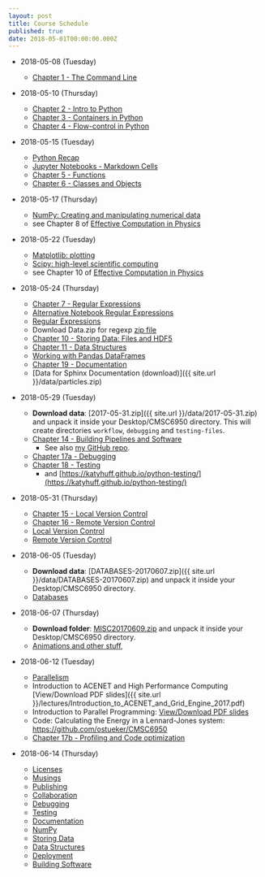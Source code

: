 ```yaml
---
layout: post
title: Course Schedule
published: true
date: 2018-05-01T00:00:00.000Z
---
```


* 2018-05-08 (Tuesday)
    * [Chapter 1 - The Command Line](http://nbviewer.ipython.org/github/CMSC6950/CMSC6950.github.io/blob/master/lectures/ch01-the-command-line.ipynb)

* 2018-05-10 (Thursday)
    * [Chapter 2 - Intro to Python](http://nbviewer.ipython.org/github/CMSC6950/CMSC6950.github.io/blob/master/lectures/ch02-python.ipynb)
    * [Chapter 3 - Containers in Python](http://nbviewer.ipython.org/github/CMSC6950/CMSC6950.github.io/blob/master/lectures/ch03-containers.ipynb)
    * [Chapter 4 - Flow-control in Python](http://nbviewer.ipython.org/github/CMSC6950/CMSC6950.github.io/blob/master/lectures/ch04-flow-control.ipynb)

* 2018-05-15 (Tuesday)
    * [Python Recap](http://nbviewer.ipython.org/github/CMSC6950/CMSC6950.github.io/blob/master/lectures/Python_Review.ipynb)
    * [Jupyter Notebooks - Markdown Cells](https://nbviewer.ipython.org/github/CMSC6950/CMSC6950.github.io/blob/master/lectures/Working_With_Markdown_Cells.ipynb)
    * [Chapter 5 - Functions](https://nbviewer.ipython.org/github/CMSC6950/CMSC6950.github.io/blob/master/lectures/ch05-functions.ipynb)
    * [Chapter 6 - Classes and Objects](https://nbviewer.ipython.org/github/CMSC6950/CMSC6950.github.io/blob/master/lectures/ch06-classes-objects.ipynb)

* 2018-05-17 (Thursday)
   * [NumPy: Creating and manipulating numerical data](https://www.scipy-lectures.org/intro/numpy/index.html)
   * see Chapter 8 of [Effective Computation in Physics](http://physics.codes/)
   
* 2018-05-22 (Tuesday)
   * [Matplotlib: plotting](https://www.scipy-lectures.org/intro/matplotlib/index.html)
   * [Scipy: high-level scientific computing](https://www.scipy-lectures.org/intro/scipy.html)
   * see Chapter 10 of [Effective Computation in Physics](http://physics.codes/)
   
* 2018-05-24 (Thursday)
    * [Chapter 7 - Regular Expressions](https://nbviewer.ipython.org/github/CMSC6950/CMSC6950.github.io/blob/master/lectures/ch08-regex.ipynb)
    * [Alternative Notebook Regular Expressions](https://nbviewer.ipython.org/github/CMSC6950/CMSC6950.github.io/blob/master/lectures/regexps.ipynb)
    - [Regular Expressions](http://nbviewer.ipython.org/github/physics-codes/seminar/blob/master/ch07-regex.ipynb)
    * Download Data.zip for regexp [zip file]({{site.url}}/lectures/DATA.zip)
    * [Chapter 10 - Storing Data: Files and HDF5](https://nbviewer.ipython.org/github/CMSC6950/CMSC6950.github.io/blob/master/lectures/ch10-storing-data.ipynb)
    * [Chapter 11 - Data Structures](https://nbviewer.ipython.org/github/CMSC6950/CMSC6950.github.io/blob/master/lectures/ch11-data-structures.ipynb)
    * [Working with Pandas DataFrames](https://nbviewer.ipython.org/github/CMSC6950/CMSC6950.github.io/blob/master/lectures/working_with_Pandas_DataFrames.ipynb)
    * [Chapter 19 - Documentation](https://nbviewer.ipython.org/github/CMSC6950/CMSC6950.github.io/blob/master/lectures/ch19-documentation.ipynb)
    * [Data for Sphinx Documentation (download)]({{ site.url }}/data/particles.zip)

* 2018-05-29 (Tuesday)
    * **Download data**: [2017-05-31.zip]({{ site.url }}/data/2017-05-31.zip) and unpack it inside your Desktop/CMSC6950 directory.
      This will create directories `workflow`, `debugging` and `testing-files`.
    * [Chapter 14 - Building Pipelines and Software](https://nbviewer.ipython.org/github/CMSC6950/CMSC6950.github.io/blob/master/lectures/ch14-building-software.ipynb)
        - See also [my GitHub repo](https://github.com/ostueker/workflow).
    * [Chapter 17a - Debugging](https://nbviewer.ipython.org/github/CMSC6950/CMSC6950.github.io/blob/master/lectures/ch17-debugging.ipynb)
    * [Chapter 18 - Testing](https://nbviewer.ipython.org/github/CMSC6950/CMSC6950.github.io/blob/master/lectures/Testing.ipynb)
        - and [https://katyhuff.github.io/python-testing/](https://katyhuff.github.io/python-testing/)

* 2018-05-31 (Thursday)
    * [Chapter 15 - Local Version Control](https://nbviewer.ipython.org/github/CMSC6950/CMSC6950.github.io/blob/master/lectures/ch15-local-version-control.ipynb)
    * [Chapter 16 - Remote Version Control](https://nbviewer.ipython.org/github/CMSC6950/CMSC6950.github.io/blob/master/lectures/ch16-remote-version-control.ipynb)
    - [Local Version Control](http://nbviewer.ipython.org/github/physics-codes/seminar/blob/master/ch15-local-version-control.ipynb)
    - [Remote Version Control](http://nbviewer.ipython.org/github/physics-codes/seminar/blob/master/ch16-remote-version-control.ipynb)

* 2018-06-05 (Tuesday)
    *  **Download data**: [DATABASES-20170607.zip]({{ site.url }}/data/DATABASES-20170607.zip) and unpack it inside your Desktop/CMSC6950 directory.
    * [Databases](https://nbviewer.ipython.org/github/CMSC6950/CMSC6950.github.io/blob/master/lectures/Databases.ipynb)

* 2018-06-07 (Thursday)
    * **Download folder**: [MISC20170609.zip]({{site.url}}/data/MISC20170609.zip) and unpack it inside your Desktop/CMSC6950 directory.
    * [Animations and other stuff](https://nbviewer.ipython.org/github/CMSC6950/CMSC6950.github.io/blob/master/lectures/misc.ipynb),

* 2018-06-12 (Tuesday)
    - [Parallelism](http://nbviewer.ipython.org/github/physics-codes/seminar/blob/master/ch12-parallelism.ipynb)
    * Introduction to ACENET and High Performance Computing [View/Download PDF slides]({{ site.url }}/lectures/Introduction_to_ACENET_and_Grid_Engine_2017.pdf)
    * Introduction to Parallel Programming: [View/Download PDF slides]({{site.url}}/lectures/introduction_to_parallel_computing.pdf)
    * Code: Calculating the Energy in a Lennard-Jones system: <https://github.com/ostueker/CMSC6950>
    * [Chapter 17b - Profiling and Code optimization](https://nbviewer.ipython.org/github/CMSC6950/CMSC6950.github.io/blob/master/lectures/ch17b-profiling.ipynb)

* 2018-06-14 (Thursday)
    - [Licenses](http://nbviewer.ipython.org/github/physics-codes/seminar/blob/master/ch22-licenses.ipynb)
    - [Musings](http://nbviewer.ipython.org/github/physics-codes/seminar/blob/master/ch23-musings.ipynb)
    - [Publishing](http://nbviewer.ipython.org/github/physics-codes/seminar/blob/master/ch20-publishing.ipynb)
	- [Collaboration](http://nbviewer.ipython.org/github/physics-codes/seminar/blob/master/ch21-collaboration.ipynb)
    - [Debugging](http://nbviewer.ipython.org/github/physics-codes/seminar/blob/master/ch17-debugging.ipynb)
	- [Testing](http://nbviewer.ipython.org/github/physics-codes/seminar/blob/master/ch18-testing.ipynb)
	- [Documentation](http://nbviewer.ipython.org/github/physics-codes/seminar/blob/master/ch19-documentation.ipynb)
	- [NumPy](http://nbviewer.ipython.org/github/physics-codes/seminar/blob/master/ch09-numpy.ipynb)
	- [Storing Data](http://nbviewer.ipython.org/github/physics-codes/seminar/blob/master/ch10-storing-data.ipynb)
	- [Data Structures](http://nbviewer.ipython.org/github/physics-codes/seminar/blob/master/ch11-data-structures.ipynb)
	- [Deployment](http://nbviewer.ipython.org/github/physics-codes/seminar/blob/master/ch13-deployment.ipynb)
	- [Building Software](http://nbviewer.ipython.org/github/physics-codes/seminar/blob/master/ch14-building-software.ipynb)
